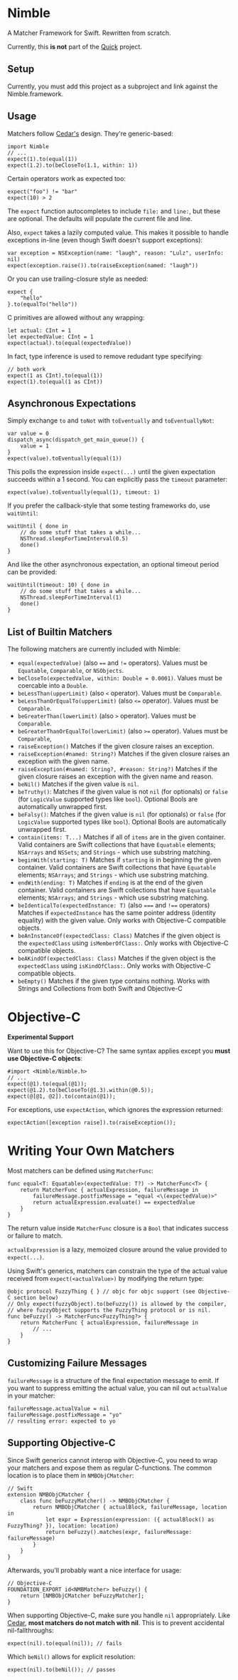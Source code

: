 Nimble
======

A Matcher Framework for Swift. Rewritten from scratch.

Currently, this **is not** part of the [Quick](https://github.com/quick-bdd/Quick) project.

Setup
-----

Currently, you must add this project as a subproject and link against the Nimble.framework.


Usage
-----

Matchers follow [Cedar's](https://github.com/pivotal/cedar) design. They're generic-based:

    import Nimble
    // ...
    expect(1).to(equal(1))
    expect(1.2).to(beCloseTo(1.1, within: 1))

Certain operators work as expected too:

    expect("foo") != "bar"
    expect(10) > 2

The ``expect`` function autocompletes to include ``file:`` and ``line:``, but these are optional.
The defaults will populate the current file and line.

Also, ``expect`` takes a lazily computed value. This makes it possible
to handle exceptions in-line (even though Swift doesn't support exceptions):

    var exception = NSException(name: "laugh", reason: "Lulz", userInfo: nil)
    expect(exception.raise()).to(raiseException(named: "laugh"))

Or you can use trailing-closure style as needed:

    expect {
        "hello"
    }.to(equalTo("hello"))

C primitives are allowed without any wrapping:

    let actual: CInt = 1
    let expectedValue: CInt = 1
    expect(actual).to(equal(expectedValue))

In fact, type inference is used to remove redudant type specifying:

    // both work
    expect(1 as CInt).to(equal(1))
    expect(1).to(equal(1 as CInt))

Asynchronous Expectations
-------------------------

Simply exchange ``to`` and ``toNot`` with ``toEventually`` and ``toEventuallyNot``:

    var value = 0
    dispatch_async(dispatch_get_main_queue()) {
        value = 1
    }
    expect(value).toEventually(equal(1))

This polls the expression inside ``expect(...)`` until the given expectation succeeds
within a 1 second. You can explicitly pass the ``timeout`` parameter:

    expect(value).toEventually(equal(1), timeout: 1)

If you prefer the callback-style that some testing frameworks do, use ``waitUntil``:

    waitUntil { done in
        // do some stuff that takes a while...
        NSThread.sleepForTimeInterval(0.5)
        done()
    }

And like the other asynchronous expectation, an optional timeout period can be provided:

    waitUntil(timeout: 10) { done in
        // do some stuff that takes a while...
        NSThread.sleepForTimeInterval(1)
        done()
    }

List of Builtin Matchers
-------------------------

The following matchers are currently included with Nimble:

- ``equal(expectedValue)`` (also ``==`` and ``!=`` operators). Values must be ``Equatable``, ``Comparable``, or ``NSObjects``.
- ``beCloseTo(expectedValue, within: Double = 0.0001)``. Values must be coercable into a ``Double``.
- ``beLessThan(upperLimit)`` (also ``<`` operator). Values must be ``Comparable``.
- ``beLessThanOrEqualTo(upperLimit)`` (also ``<=`` operator). Values must be ``Comparable``.
- ``beGreaterThan(lowerLimit)`` (also ``>`` operator). Values must be ``Comparable``.
- ``beGreaterThanOrEqualTo(lowerLimit)`` (also ``>=`` operator). Values must be ``Comparable``,
- ``raiseException()`` Matches if the given closure raises an exception.
- ``raiseException(#named: String?)`` Matches if the given closure raises an exception with the given name.
- ``raiseException(#named: String?, #reason: String?)`` Matches if the given closure raises an exception with the given name and reason.
- ``beNil()`` Matches if the given value is ``nil``.
- ``beTruthy()``: Matches if the given value is not ``nil`` (for optionals) or ``false`` (for ``LogicValue`` supported types like ``bool``). Optional Bools are automatically unwrapped first.
- ``beFalsy()``: Matches if the given value is ``nil`` (for optionals) or ``false`` (for ``LogicValue`` supported types like ``bool``). Optional Bools are automatically unwrapped first.
- ``contain(items: T...)`` Matches if all of ``items`` are in the given container. Valid containers are Swift collections that have ``Equatable`` elements; ``NSArrays`` and ``NSSets``; and ``Strings`` - which use substring matching.
- ``beginWith(starting: T)`` Matches if ``starting`` is in beginning the given container. Valid containers are Swift collections that have ``Equatable`` elements; ``NSArrays``; and ``Strings`` - which use substring matching.
- ``endWith(ending: T)`` Matches if ``ending`` is at the end of the given container. Valid containers are Swift collections that have ``Equatable`` elements; ``NSArrays``; and ``Strings`` - which use substring matching.
- ``beIdenticalTo(expectedInstance: T)`` (also ``===`` and ``!==`` operators) Matches if ``expectedInstance`` has the same pointer address (identity equality) with the given value. Only works with Objective-C compatible objects.
- ``beAnInstanceOf(expectedClass: Class)`` Matches if the given object is the ``expectedClass`` using ``isMemberOfClass:``. Only works with Objective-C compatible objects.
- ``beAKindOf(expectedClass: Class)`` Matches if the given object is the ``expectedClass`` using ``isKindOfClass:``. Only works with Objective-C compatible objects.
- ``beEmpty()`` Matches if the given type contains nothing. Works with Strings and Collections from both Swift and Objective-C


Objective-C
===========

**Experimental Support**

Want to use this for Objective-C? The same syntax applies except you **must use Objective-C objects**:


    #import <Nimble/Nimble.h>
    // ...
    expect(@1).to(equal(@1));
    expect(@1.2).to(beCloseTo(@1.3).within(@0.5));
    expect(@[@1, @2]).to(contain(@1));

For exceptions, use ``expectAction``, which ignores the expression returned:

    expectAction([exception raise]).to(raiseException());


Writing Your Own Matchers
=========================

Most matchers can be defined using ``MatcherFunc``:

    func equal<T: Equatable>(expectedValue: T?) -> MatcherFunc<T> {
        return MatcherFunc { actualExpression, failureMessage in
            failureMessage.postfixMessage = "equal <\(expectedValue)>"
            return actualExpression.evaluate() == expectedValue
        }
    }

The return value inside ``MatcherFunc`` closure is a ``Bool`` that indicates success
or failure to match.

``actualExpression`` is a lazy, memoized closure around the value provided to
``expect(...)``.

Using Swift's generics, matchers can constrain the type of the actual value received
from ``expect(<actualValue>)`` by modifying the return type:

    @objc protocol FuzzyThing { } // objc for objc support (see Objective-C section below)
    // Only expect(fuzzyObject).to(beFuzzy()) is allowed by the compiler,
    // where fuzzyObject supports the FuzzyThing protocol or is nil.
    func beFuzzy() -> MatcherFunc<FuzzyThing?> {
        return MatcherFunc { actualExpression, failureMessage in
            // ...
        }
    }

Customizing Failure Messages
----------------------------

``failureMessage`` is a structure of the final expectation message to emit. If you
want to suppress emitting the actual value, you can nil out ``actualValue`` in your
matcher:

    failureMessage.actualValue = nil
    failureMessage.postfixMessage = "yo"
    // resulting error: expected to yo

Supporting Objective-C
----------------------

Since Swift generics cannot interop with Objective-C, you need to wrap your matchers
and expose them as regular C-functions. The common location is to place them in
``NMBObjCMatcher``:

    // Swift
    extension NMBObjCMatcher {
        class func beFuzzyMatcher() -> NMBObjCMatcher {
            return NMBObjCMatcher { actualBlock, failureMessage, location in
                let expr = Expression(expression: ({ actualBlock() as FuzzyThing? }), location: location)
                return beFuzzy().matches(expr, failureMessage: failureMessage)
            }
        }
    }

Afterwards, you'll probably want a nice interface for usage:

    // Objective-C
    FOUNDATION_EXPORT id<NMBMatcher> beFuzzy() {
        return [NMBObjCMatcher beFuzzyMatcher];
    }

When supporting Objective-C, make sure you handle ``nil`` appropriately. Like [Cedar](https://github.com/pivotal/cedar/issues/100),
**most matchers do not match with nil**. This is to prevent accidental nil-fallthroughs:

    expect(nil).to(equal(nil)); // fails

Which ``beNil()`` allows for explicit resolution:

    expect(nil).to(beNil()); // passes


